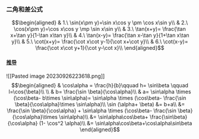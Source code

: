 ### 二角和差公式
$$\begin{aligned}
& 1.\ \sin(x\pm y)=\sin x\cos y \pm \cos x\sin y\\
& 2.\ \cos(x\pm y)=\cos x\cos y \mp \sin x\sin y\\
& 3.\ \tan(x+y)= \frac{\tan x+\tan y}{1-\tan x\tan y}\\
& 4.\ \tan(x-y)= \frac{\tan x-\tan y}{1+\tan x\tan y}\\
& 5.\ \cot(x+y)= \frac{\cot x\cot y-1}{\cot x+\cot y}\\
& 6.\ \cot(x-y)= \frac{\cot x\cot y+1}{\cot y-\cot x}\\
\end{aligned}$$

#### [推导](https://zhuanlan.zhihu.com/p/39404639)
![[Pasted image 20230926223618.png]]
$$\begin{aligned}
& \cos\alpha = \frac{h}{b}\qquad h= \sin\beta \qquad l=\cos{\beta}\\ \\
& b= \frac{\sin \beta}{\cos\alpha}\\
& a= \sin\alpha \times (\cos\beta- b\times \sin\alpha)= \sin\alpha \times (\cos\beta- \frac{\sin \beta}{\cos\alpha}\times \sin\alpha)\\
\sin (\alpha+ \beta)
&= b+a\\
&= \frac{\sin \beta}{\cos\alpha} + \sin\alpha \times (\cos\beta- \frac{\sin \beta}{\cos\alpha}\times \sin\alpha)\\
&= \sin\alpha\cos\beta+ \frac{\sin\beta}{\cos\alpha} (1- \cos^2 \alpha)\\
&= \sin\alpha\cos\beta+\cos\alpha\sin\beta
\end{aligned}$$
